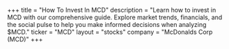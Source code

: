 +++
title = "How To Invest In MCD"
description = "Learn how to invest in MCD with our comprehensive guide. Explore market trends, financials, and the social pulse to help you make informed decisions when analyzing $MCD."
ticker = "MCD"
layout = "stocks"
company = "McDonalds Corp (MCD)"
+++

